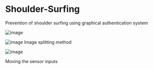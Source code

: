 # Shoulder-Surfing
Prevention of shoulder surfing using graphical authentication system

![image](https://user-images.githubusercontent.com/28794736/59961223-cf3fb500-9489-11e9-8871-953386db99c6.png)


![image](https://user-images.githubusercontent.com/28794736/59961251-26458a00-948a-11e9-8d8e-d2a509a22a9f.png)
Image splitting method 


![image](https://user-images.githubusercontent.com/28794736/59961263-4bd29380-948a-11e9-89e2-6c31aa96d22e.png)


Moving the sensor inputs
